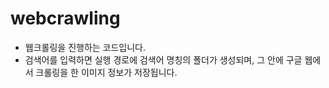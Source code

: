 # webcrawling
* 웹크롤링을 진행하는 코드입니다.
* 검색어를 입력하면 실행 경로에 검색어 명칭의 폴더가 생성되며, 그 안에 구글 웹에서 크롤링을 한 이미지 정보가 저장됩니다.
